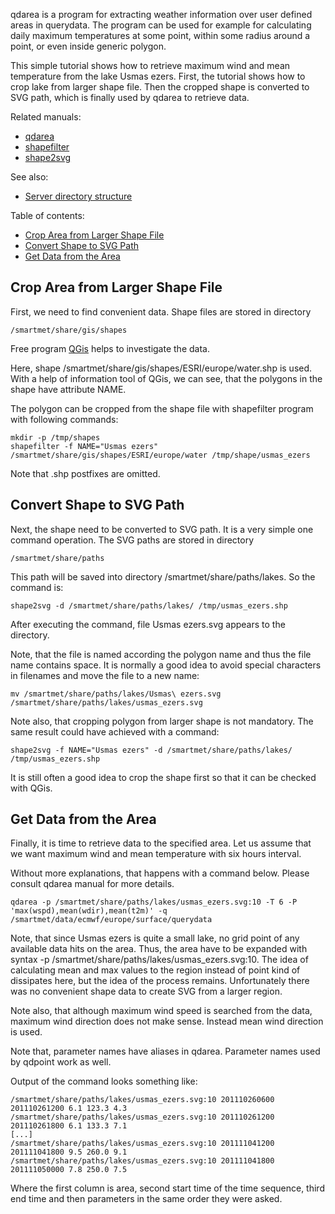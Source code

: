 qdarea is a program for extracting weather information over user defined areas in querydata. The program can be used for example for calculating daily maximum temperatures at some point, within some radius around a point, or even inside generic polygon.

This simple tutorial shows how to retrieve maximum wind and mean temperature from the lake Usmas ezers. First, the tutorial shows how to crop lake from larger shape file. Then the cropped shape is converted to SVG path, which is finally used by qdarea to retrieve data.

Related manuals:

* [qdarea](qdarea.md)
* [shapefilter](shapefilter.md)
* [shape2svg](shape2svg.md)

See also:

* [Server directory structure](server-directory-structure.md)

Table of contents:

* [Crop Area from Larger Shape File](#crop-area-from-larger-shape-file)
* [Convert Shape to SVG Path](#convert-shape-to-svg-path)
* [Get Data from the Area](#get-data-from-the-area)

## Crop Area from Larger Shape File

First, we need to find convenient data. Shape files are stored in directory

    /smartmet/share/gis/shapes

Free program [QGis](http://qgis.org/) helps to investigate the data.

Here, shape /smartmet/share/gis/shapes/ESRI/europe/water.shp is used. With a help of information tool of QGis, we can see, that the polygons in the shape have attribute NAME.

The polygon can be cropped from the shape file with shapefilter program with following commands:

    mkdir -p /tmp/shapes
    shapefilter -f NAME="Usmas ezers" /smartmet/share/gis/shapes/ESRI/europe/water /tmp/shape/usmas_ezers

Note that .shp postfixes are omitted.

## Convert Shape to SVG Path

Next, the shape need to be converted to SVG path. It is a very simple one command operation. The SVG paths are stored in directory

    /smartmet/share/paths

This path will be saved into directory /smartmet/share/paths/lakes. So the command is:

    shape2svg -d /smartmet/share/paths/lakes/ /tmp/usmas_ezers.shp

After executing the command, file Usmas ezers.svg appears to the directory.

Note, that the file is named according the polygon name and thus the file name contains space. It is normally a good idea to avoid special characters in filenames and move the file to a new name:

    mv /smartmet/share/paths/lakes/Usmas\ ezers.svg /smartmet/share/paths/lakes/usmas_ezers.svg

Note also, that cropping polygon from larger shape is not mandatory. The same result could have achieved with a command:

    shape2svg -f NAME="Usmas ezers" -d /smartmet/share/paths/lakes/ /tmp/usmas_ezers.shp

It is still often a good idea to crop the shape first so that it can be checked with QGis.

## Get Data from the Area

Finally, it is time to retrieve data to the specified area. Let us assume that we want maximum wind and mean temperature with six hours interval.

Without more explanations, that happens with a command below. Please consult qdarea manual for more details.

    qdarea -p /smartmet/share/paths/lakes/usmas_ezers.svg:10 -T 6 -P 'max(wspd),mean(wdir),mean(t2m)' -q /smartmet/data/ecmwf/europe/surface/querydata

Note, that since Usmas ezers is quite a small lake, no grid point of any available data hits on the area. Thus, the area have to be expanded with syntax -p /smartmet/share/paths/lakes/usmas_ezers.svg:10. The idea of calculating mean and max values to the region instead of point kind of dissipates here, but the idea of the process remains. Unfortunately there was no convenient shape data to create SVG from a larger region.

Note also, that although maximum wind speed is searched from the data, maximum wind direction does not make sense. Instead mean wind direction is used.

Note that, parameter names have aliases in qdarea. Parameter names used by qdpoint work as well.

Output of the command looks something like:

    /smartmet/share/paths/lakes/usmas_ezers.svg:10 201110260600 201110261200 6.1 123.3 4.3
    /smartmet/share/paths/lakes/usmas_ezers.svg:10 201110261200 201110261800 6.1 133.3 7.1
    [...]
    /smartmet/share/paths/lakes/usmas_ezers.svg:10 201111041200 201111041800 9.5 260.0 9.1
    /smartmet/share/paths/lakes/usmas_ezers.svg:10 201111041800 201111050000 7.8 250.0 7.5

Where the first column is area, second start time of the time sequence, third end time and then parameters in the same order they were asked.
